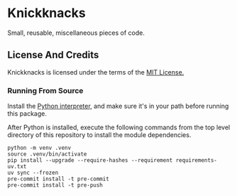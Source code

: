 # Knickknacks

Small, reusable, miscellaneous pieces of code.

## License And Credits

Knickknacks is licensed under the terms of the [MIT License.](https://raw.githubusercontent.com/nstockton/knickknacks/master/LICENSE.txt "Knickknacks License")

### Running From Source

Install the [Python interpreter,](https://python.org "Python Home Page") and make sure it's in your path before running this package.

After Python is installed, execute the following commands from the top level directory of this repository to install the module dependencies.
```
python -m venv .venv
source .venv/bin/activate
pip install --upgrade --require-hashes --requirement requirements-uv.txt
uv sync --frozen
pre-commit install -t pre-commit
pre-commit install -t pre-push
```
